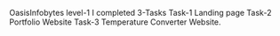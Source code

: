 OasisInfobytes level-1
I completed 3-Tasks 
Task-1 Landing page 
Task-2 Portfolio Website 
Task-3 Temperature Converter Website.
